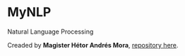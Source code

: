 # MyNLP
Natural Language Processing

Creaded by **Magister Hétor Andrés Mora**, <a href="https://github.com/magohector">repository here</a>.
